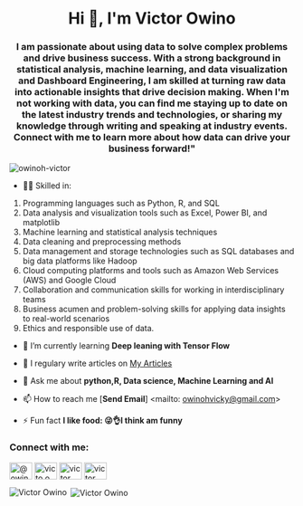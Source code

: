 <h1 align="center">Hi 👋, I'm Victor Owino</h1>
<h3 align="center">I am passionate about using data to solve complex problems and drive business success. With a strong background in statistical analysis, machine learning, and data visualization and Dashboard Engineering, I am skilled at turning raw data into actionable insights that drive decision making. When I'm not working with data, you can find me staying up to date on the latest industry trends and technologies, or sharing my knowledge through writing and speaking at industry events. Connect with me to learn more about how data can drive your business forward!"
 </h3>

<p align="left"> <img src="https://komarev.com/ghpvc/?username=owinoh-victor" alt="owinoh-victor" /> </p>


- 👨‍💻 Skilled in:
1. Programming languages such as Python, R, and SQL
2. Data analysis and visualization tools such as Excel, Power BI, and matplotlib
3. Machine learning and statistical analysis techniques
4. Data cleaning and preprocessing methods
5. Data management and storage technologies such as SQL databases and big data platforms like Hadoop
6. Cloud computing platforms and tools such as Amazon Web Services (AWS) and Google Cloud
7. Collaboration and communication skills for working in interdisciplinary teams
8. Business acumen and problem-solving skills for applying data insights to real-world scenarios
9. Ethics and responsible use of data.
- 🌱 I’m currently learning **Deep leaning with Tensor Flow**
- 📝 I regulary write articles on [My Articles](https://www.linkedin.com/in/victor-owino-016496177/)

- 💬 Ask me about **python,R, Data science, Machine Learning and AI**

- 📫 How to reach me [**Send Email**] <mailto: owinohvicky@gmail.com>

- ⚡ Fun fact **I like food: 😜👌I think am funny**

<p align="left">
<h3 align="left">Connect with me:</h3>
<a href="https://twitter.com/owinoh_victor" target="blank"><img align="center" src="https://cdn.jsdelivr.net/npm/simple-icons@3.0.1/icons/twitter.svg" alt="@owinoh_victor" height="30" width="40" /></a>
<a href="https://www.linkedin.com/in/victor-o-owino-016496177/" target="blank"><img align="center" src="https://cdn.jsdelivr.net/npm/simple-icons@3.0.1/icons/linkedin.svg" alt="victo o. owino" height="30" width="40" /></a>
<a href="https://www.kaggle.com/owinoh" target="blank"><img align="center" src="https://cdn.jsdelivr.net/npm/simple-icons@3.0.1/icons/kaggle.svg" alt="victor owinoh" height="30" width="40" /></a>
<a href="https://www.facebook.com/owinoh.victor/" target="blank"><img align="center" src="https://cdn.jsdelivr.net/npm/simple-icons@3.0.1/icons/facebook.svg" alt="victor owinoh" height="30" width="40" /></a>
</p>


<p><img align="left" src="https://github-readme-stats.vercel.app/api/top-langs/?username=V-Owino&layout=compact" alt="Victor Owino" /></p>

<p>&nbsp;<img align="center" src="https://github-readme-stats.vercel.app/api?username=V-Owino&show_icons=true" alt="Victor Owino" /></p>

